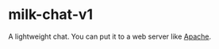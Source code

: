 # milk-chat-v1
A lightweight chat. You can put it to a web server like [Apache](https://apache.org).
